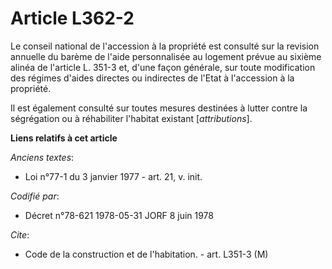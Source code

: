 # Article L362-2

Le conseil national de l'accession à la propriété est consulté sur la revision annuelle du barème de l'aide personnalisée au
logement prévue au sixième alinéa de l'article L. 351-3 et, d'une façon générale, sur toute modification des régimes d'aides
directes ou indirectes de l'Etat à l'accession à la propriété.

Il est également consulté sur toutes mesures destinées à lutter contre la ségrégation ou à réhabiliter l'habitat existant
[*attributions*].

**Liens relatifs à cet article**

_Anciens textes_:

  - Loi n°77-1 du 3 janvier 1977 - art. 21, v. init.

_Codifié par_:

  - Décret n°78-621 1978-05-31 JORF 8 juin 1978

_Cite_:

  - Code de la construction et de l'habitation. - art. L351-3 (M)
